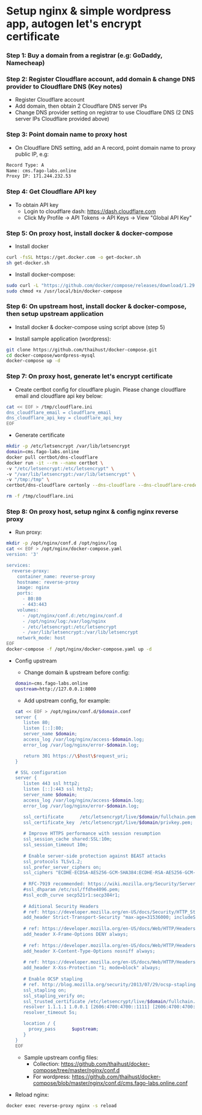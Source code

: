 # Setup nginx & simple wordpress app, autogen let's encrypt certificate

### Step 1: Buy a domain from a registrar (e.g: GoDaddy, Namecheap)
### Step 2: Register Cloudflare account, add domain & change DNS provider to Cloudflare DNS (Key notes)
- Register Cloudflare account
- Add domain, then obtain 2 Cloudflare DNS server IPs
- Change DNS provider setting on registrar to use Cloudflare DNS (2 DNS server IPs Cloudflare provided above)

### Step 3: Point domain name to proxy host
- On Cloudflare DNS setting, add an A record, point domain name to proxy public IP, e.g:

```sh
Record Type: A
Name: cms.fago-labs.online
Proxy IP: 171.244.232.53
```

### Step 4: Get Cloudflare API key 
- To obtain API key
  - Login to cloudflare dash: https://dash.cloudflare.com
  - Click My Profile -> API Tokens -> API Keys -> View "Global API Key"

### Step 5: On proxy host, install docker & docker-compose
- Install docker

```sh
curl -fsSL https://get.docker.com -o get-docker.sh
sh get-docker.sh
```

- Install docker-compose:

```sh
sudo curl -L "https://github.com/docker/compose/releases/download/1.29.2/docker-compose-$(uname -s)-$(uname -m)" -o /usr/local/bin/docker-compose
sudo chmod +x /usr/local/bin/docker-compose
```

### Step 6: On upstream host, install docker & docker-compose, then setup upstream application
- Install docker & docker-compose using script above (step 5)

- Install sample application (wordpress):

```sh
git clone https://github.com/thaihust/docker-compose.git
cd docker-compose/wordpress-mysql
docker-compose up -d
```

### Step 7: On proxy host, generate let's encrypt certificate
- Create certbot config for cloudflare plugin. Please change cloudflare email and cloudflare api key below: 

```sh
cat << EOF > /tmp/cloudflare.ini
dns_cloudflare_email = cloudflare_email
dns_cloudflare_api_key = cloudflare_api_key
EOF
```

- Generate certificate

```sh
mkdir -p /etc/letsencrypt /var/lib/letsencrypt
domain=cms.fago-labs.online
docker pull certbot/dns-cloudflare
docker run -it --rm --name certbot \
-v "/etc/letsencrypt:/etc/letsencrypt" \
-v "/var/lib/letsencrypt:/var/lib/letsencrypt" \
-v "/tmp:/tmp" \
certbot/dns-cloudflare certonly --dns-cloudflare --dns-cloudflare-credentials /tmp/cloudflare.ini -d $domain

rm -f /tmp/cloudflare.ini
```

### Step 8: On proxy host, setup nginx & config nginx reverse proxy

- Run proxy:

```sh
mkdir -p /opt/nginx/conf.d /opt/nginx/log
cat << EOF > /opt/nginx/docker-compose.yaml
version: '3'

services:
  reverse-proxy:
    container_name: reverse-proxy
    hostname: reverse-proxy
    image: nginx
    ports:
      - 80:80
      - 443:443
    volumes:
      - /opt/nginx/conf.d:/etc/nginx/conf.d
      - /opt/nginx/log:/var/log/nginx
      - /etc/letsencrypt:/etc/letsencrypt
      - /var/lib/letsencrypt:/var/lib/letsencrypt
    network_mode: host
EOF
docker-compose -f /opt/nginx/docker-compose.yaml up -d
```

- Config upstream
  - Change domain & upstream before config:

  ```sh
  domain=cms.fago-labs.online
  upstream=http://127.0.0.1:8000
  ```

  - Add upstream config, for example:

  ```sh
  cat << EOF > /opt/nginx/conf.d/$domain.conf
  server {
     listen 80;
     listen [::]:80; 	
     server_name $domain;
     access_log /var/log/nginx/access-$domain.log;
     error_log /var/log/nginx/error-$domain.log;
  
     return 301 https://\$host\$request_uri;
  }
  
  # SSL configuration
  server {
     listen 443 ssl http2;
     listen [::]:443 ssl http2; 	
     server_name $domain;
     access_log /var/log/nginx/access-$domain.log;
     error_log /var/log/nginx/error-$domain.log;
  
     ssl_certificate      /etc/letsencrypt/live/$domain/fullchain.pem;
     ssl_certificate_key  /etc/letsencrypt/live/$domain/privkey.pem;
     
     # Improve HTTPS performance with session resumption
     ssl_session_cache shared:SSL:10m;
     ssl_session_timeout 10m;
     
     # Enable server-side protection against BEAST attacks
     ssl_protocols TLSv1.2;
     ssl_prefer_server_ciphers on;
     ssl_ciphers "ECDHE-ECDSA-AES256-GCM-SHA384:ECDHE-RSA-AES256-GCM-SHA384:ECDHE-ECDSA-CHACHA20-POLY1305:ECDHE-RSA-CHACHA20-POLY1305:ECDHE-ECDSA-AES256-SHA384:ECDHE-RSA-AES256-SHA384";
     	
     # RFC-7919 recommended: https://wiki.mozilla.org/Security/Server_Side_TLS#ffdhe4096
     #ssl_dhparam /etc/ssl/ffdhe4096.pem;
     #ssl_ecdh_curve secp521r1:secp384r1;
     
     # Aditional Security Headers
     # ref: https://developer.mozilla.org/en-US/docs/Security/HTTP_Strict_Transport_Security
     add_header Strict-Transport-Security "max-age=31536000; includeSubDomains";
     
     # ref: https://developer.mozilla.org/en-US/docs/Web/HTTP/Headers/X-Frame-Options
     add_header X-Frame-Options DENY always;
     
     # ref: https://developer.mozilla.org/en-US/docs/Web/HTTP/Headers/X-Content-Type-Options
     add_header X-Content-Type-Options nosniff always;
     
     # ref: https://developer.mozilla.org/en-US/docs/Web/HTTP/Headers/X-XSS-Protection
     add_header X-Xss-Protection "1; mode=block" always;
     
     # Enable OCSP stapling 
     # ref. http://blog.mozilla.org/security/2013/07/29/ocsp-stapling-in-firefox
     ssl_stapling on;
     ssl_stapling_verify on;
     ssl_trusted_certificate /etc/letsencrypt/live/$domain/fullchain.pem;
     resolver 1.1.1.1 1.0.0.1 [2606:4700:4700::1111] [2606:4700:4700::1001] valid=300s; # Cloudflare
     resolver_timeout 5s;
  
     location / {
       proxy_pass      $upstream;
     }
  }
  EOF
  ```

  - Sample upstream config files:
    - Collection: https://github.com/thaihust/docker-compose/tree/master/nginx/conf.d
    - For wordpress: https://github.com/thaihust/docker-compose/blob/master/nginx/conf.d/cms.fago-labs.online.conf

- Reload nginx:

```sh
docker exec reverse-proxy nginx -s reload
```
